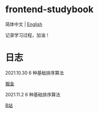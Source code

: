 # frontend-studybook

简体中文 | [English](./README.en.md)

记录学习过程，加油！

# 日志

2021.10.30 6 种基础排序算法

[掘金](https://juejin.cn/post/7024096823937597448/)

2021.11.2 6 种基础排序算法

[B站](https://space.bilibili.com/1822108502/channel/seriesdetail?sid=473901)
